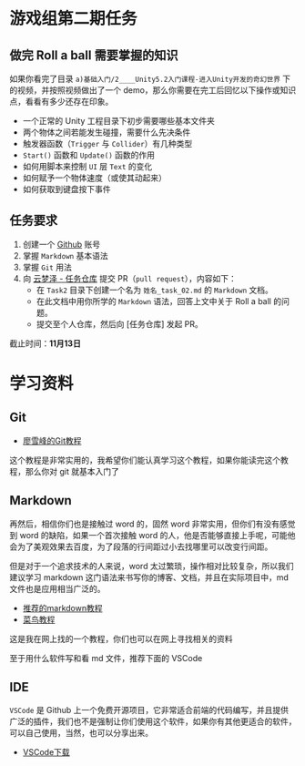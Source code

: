﻿# 游戏组第二期任务

## 做完 Roll a ball 需要掌握的知识
如果你看完了目录 `a)基础入门/2____Unity5.2入门课程-进入Unity开发的奇幻世界` 下的视频，并按照视频做出了一个 demo，那么你需要在完工后回忆以下操作或知识点，看看有多少还存在印象。

- 一个正常的 Unity 工程目录下初步需要哪些基本文件夹
- 两个物体之间若能发生碰撞，需要什么先决条件
- 触发器函数（`Trigger` 与 `Collider`）有几种类型
- `Start()` 函数和 `Update()` 函数的作用
- 如何用脚本来控制 `UI` 层 `Text` 的变化
- 如何赋予一个物体速度（或使其动起来）
- 如何获取到键盘按下事件

## 任务要求

1. 创建一个 [Github](https://github.com) 账号
2. 掌握 `Markdown` 基本语法
3. 掌握 `Git` 用法
4. 向 [云梦泽 - 任务仓库](https://github.com/yunmengzestudio/2019-Autumn) 提交 PR（`pull request`），内容如下：
   - 在 `Task2` 目录下创建一个名为 `姓名_task_02.md` 的 `Markdown` 文档。
   - 在此文档中用你所学的 `Markdown` 语法，回答上文中关于 Roll a ball 的问题。
   - 提交至个人仓库，然后向 [任务仓库] 发起 PR。

截止时间：**11月13日**

# 学习资料

## Git

- [廖雪峰的Git教程](https://www.liaoxuefeng.com/wiki/896043488029600)

这个教程是非常实用的，我希望你们能认真学习这个教程，如果你能读完这个教程，那么你对 git 就基本入门了

## Markdown

再然后，相信你们也是接触过 word 的，固然 word 非常实用，但你们有没有感觉到 word 的缺陷，如果一个首次接触 word 的人，他是否能够直接上手呢，可能他会为了美观效果去百度，为了段落的行间距过小去找哪里可以改变行间距。

但是对于一个追求技术的人来说，word 太过繁琐，操作相对比较复杂，所以我们建议学习 markdown 这门语法来书写你的博客、文档，并且在实际项目中，md 文件也是应用相当广泛的。

- [推荐的markdown教程](https://www.jianshu.com/p/191d1e21f7ed)
- [菜鸟教程](https://www.runoob.com/markdown/md-tutorial.html)

这是我在网上找的一个教程，你们也可以在网上寻找相关的资料

至于用什么软件写和看 md 文件，推荐下面的 VSCode

## IDE

`VSCode` 是 Github 上一个免费开源项目，它非常适合前端的代码编写，并且提供广泛的插件，我们也不是强制让你们使用这个软件，如果你有其他更适合的软件，可以自己使用，当然，也可以分享出来。

- [VSCode下载](https://code.visualstudio.com/)

